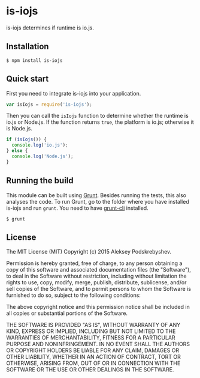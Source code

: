 # is-iojs

is-iojs determines if runtime is io.js.

## Installation

    $ npm install is-iojs

## Quick start

First you need to integrate is-iojs into your application.

```javascript
var isIojs = require('is-iojs');
```

Then you can call the `isIojs` function to determine whether the runtime is io.js or Node.js. If the function returns `true`, the platform is io.js; otherwise it is Node.js.

```javascript
if (isIojs()) {
  console.log('io.js');
} else {
  console.log('Node.js');
}
```

## Running the build

This module can be built using [Grunt](http://gruntjs.com/). Besides running the tests, this also analyses the code. To run Grunt, go to the folder where you have installed is-iojs and run `grunt`. You need to have [grunt-cli](https://github.com/gruntjs/grunt-cli) installed.

    $ grunt

## License

The MIT License (MIT)
Copyright (c) 2015 Aleksey Podskrebyshev.

Permission is hereby granted, free of charge, to any person obtaining a copy of this software and associated documentation files (the "Software"), to deal in the Software without restriction, including without limitation the rights to use, copy, modify, merge, publish, distribute, sublicense, and/or sell copies of the Software, and to permit persons to whom the Software is furnished to do so, subject to the following conditions:

The above copyright notice and this permission notice shall be included in all copies or substantial portions of the Software.

THE SOFTWARE IS PROVIDED "AS IS", WITHOUT WARRANTY OF ANY KIND, EXPRESS OR IMPLIED, INCLUDING BUT NOT LIMITED TO THE WARRANTIES OF MERCHANTABILITY, FITNESS FOR A PARTICULAR PURPOSE AND NONINFRINGEMENT. IN NO EVENT SHALL THE AUTHORS OR COPYRIGHT HOLDERS BE LIABLE FOR ANY CLAIM, DAMAGES OR OTHER LIABILITY, WHETHER IN AN ACTION OF CONTRACT, TORT OR OTHERWISE, ARISING FROM, OUT OF OR IN CONNECTION WITH THE SOFTWARE OR THE USE OR OTHER DEALINGS IN THE SOFTWARE.

